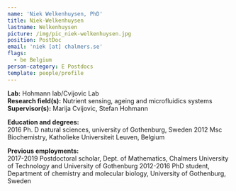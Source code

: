 ```yaml
---
name: 'Niek Welkenhuysen, PhD'
title: Niek-Welkenhuysen
lastname: Welkenhuysen
picture: /img/pic_niek-welkenhuysen.jpg
position: PostDoc
email: 'niek [at] chalmers.se'
flags:
  - be Belgium
person-category: E Postdocs
template: people/profile
---
```

**Lab:** Hohmann lab/Cvijovic Lab  
**Research field(s):** Nutrient sensing, ageing and microfluidics systems  
**Supervisor(s):** Marija Cvijovic, Stefan Hohmann

**Education and degrees:**  
2016 Ph. D natural sciences, university of Gothenburg, Sweden
2012 Msc Biochemistry, Katholieke Universiteit Leuven, Belgium  

**Previous employments:**  
2017-2019 Postdoctoral scholar, Dept. of Mathematics, Chalmers University of Technology and University of Gothenburg
2012-2016 PhD student, Department of chemistry and molecular biology, University of Gothenburg, Sweden
